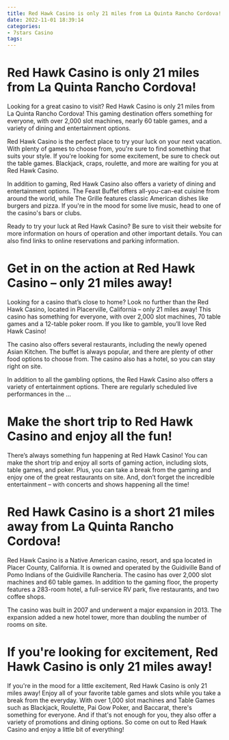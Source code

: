 ```yaml
---
title: Red Hawk Casino is only 21 miles from La Quinta Rancho Cordova!
date: 2022-11-01 18:39:14
categories:
- 7stars Casino
tags:
---
```



#  Red Hawk Casino is only 21 miles from La Quinta Rancho Cordova!

Looking for a great casino to visit? Red Hawk Casino is only 21 miles from La Quinta Rancho Cordova! This gaming destination offers something for everyone, with over 2,000 slot machines, nearly 60 table games, and a variety of dining and entertainment options.

Red Hawk Casino is the perfect place to try your luck on your next vacation. With plenty of games to choose from, you're sure to find something that suits your style. If you're looking for some excitement, be sure to check out the table games. Blackjack, craps, roulette, and more are waiting for you at Red Hawk Casino.

In addition to gaming, Red Hawk Casino also offers a variety of dining and entertainment options. The Feast Buffet offers all-you-can-eat cuisine from around the world, while The Grille features classic American dishes like burgers and pizza. If you're in the mood for some live music, head to one of the casino's bars or clubs.

Ready to try your luck at Red Hawk Casino? Be sure to visit their website for more information on hours of operation and other important details. You can also find links to online reservations and parking information.

#  Get in on the action at Red Hawk Casino – only 21 miles away!

Looking for a casino that’s close to home? Look no further than the Red Hawk Casino, located in Placerville, California – only 21 miles away! This casino has something for everyone, with over 2,000 slot machines, 70 table games and a 12-table poker room. If you like to gamble, you’ll love Red Hawk Casino!

The casino also offers several restaurants, including the newly opened Asian Kitchen. The buffet is always popular, and there are plenty of other food options to choose from. The casino also has a hotel, so you can stay right on site.

In addition to all the gambling options, the Red Hawk Casino also offers a variety of entertainment options. There are regularly scheduled live performances in the …

#  Make the short trip to Red Hawk Casino and enjoy all the fun!

There’s always something fun happening at Red Hawk Casino! You can make the short trip and enjoy all sorts of gaming action, including slots, table games, and poker. Plus, you can take a break from the gaming and enjoy one of the great restaurants on site. And, don’t forget the incredible entertainment – with concerts and shows happening all the time!

#  Red Hawk Casino is a short 21 miles away from La Quinta Rancho Cordova!

Red Hawk Casino is a Native American casino, resort, and spa located in Placer County, California. It is owned and operated by the Guidiville Band of Pomo Indians of the Guidiville Rancheria. The casino has over 2,000 slot machines and 60 table games. In addition to the gaming floor, the property features a 283-room hotel, a full-service RV park, five restaurants, and two coffee shops.

The casino was built in 2007 and underwent a major expansion in 2013. The expansion added a new hotel tower, more than doubling the number of rooms on site.

#  If you're looking for excitement, Red Hawk Casino is only 21 miles away!

If you're in the mood for a little excitement, Red Hawk Casino is only 21 miles away! Enjoy all of your favorite table games and slots while you take a break from the everyday. With over 1,000 slot machines and Table Games such as Blackjack, Roulette, Pai Gow Poker, and Baccarat, there's something for everyone. And if that's not enough for you, they also offer a variety of promotions and dining options. So come on out to Red Hawk Casino and enjoy a little bit of everything!